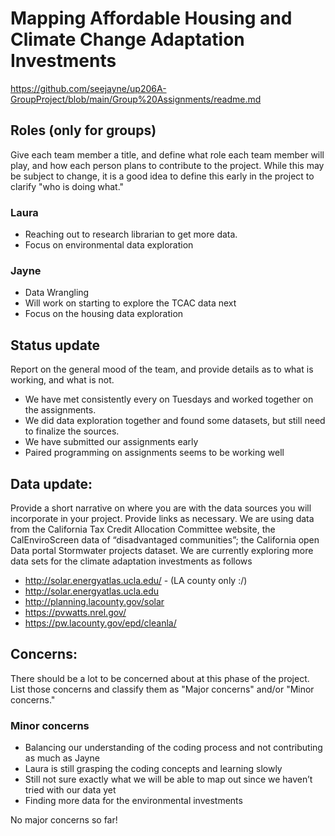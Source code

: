 # Mapping Affordable Housing and Climate Change Adaptation Investments
https://github.com/seejayne/up206A-GroupProject/blob/main/Group%20Assignments/readme.md

## Roles (only for groups)
Give each team member a title, and define what role each team member will play, and how each person plans to contribute to the project. While this may be subject to change, it is a good idea to define this early in the project to clarify "who is doing what."

### Laura 
- Reaching out to research librarian to get more data. 
- Focus on environmental data exploration

### Jayne 
- Data Wrangling 
- Will work on starting to explore the TCAC data next
- Focus on the housing data exploration

## Status update
Report on the general mood of the team, and provide details as to what is working, and what is not.
- We have met consistently every on Tuesdays and worked together on the assignments.
- We did data exploration together and found some datasets, but still need to finalize the sources.
- We have submitted our assignments early
- Paired programming on assignments seems to be working well

## Data update: 
Provide a short narrative on where you are with the data sources you will incorporate in your project. Provide links as necessary.
We are using data from the California Tax Credit Allocation Committee website, the CalEnviroScreen data of “disadvantaged communities”; the California open Data portal Stormwater projects dataset.  We are currently exploring more data sets for the climate adaptation investments as follows 
- http://solar.energyatlas.ucla.edu/  - (LA county only :/) 
- http://solar.energyatlas.ucla.edu 
- http://planning.lacounty.gov/solar  
- https://pvwatts.nrel.gov/
- https://pw.lacounty.gov/epd/cleanla/

## Concerns: 
There should be a lot to be concerned about at this phase of the project. List those concerns and classify them as "Major concerns" and/or "Minor concerns."

### Minor concerns
- Balancing our understanding of the coding process and not contributing as much as Jayne
- Laura is still grasping the coding concepts and learning slowly
- Still not sure exactly what we will be able to map out since we haven’t tried with our data yet
- Finding more data for the environmental investments 
 
No major concerns so far!
